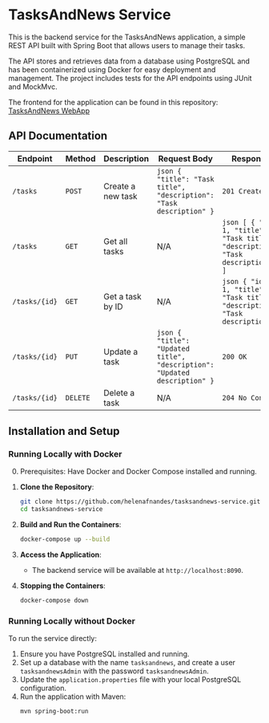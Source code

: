 # TasksAndNews Service

This is the backend service for the TasksAndNews application, a simple REST API built with Spring Boot that allows users to manage their tasks.

The API stores and retrieves data from a database using PostgreSQL and has been containerized using Docker for easy deployment and management. The project includes tests for the API endpoints using JUnit and MockMvc.

The frontend for the application can be found in this repository: [TasksAndNews WebApp](https://github.com/helenafnandes/tasksandnews-frontend)

## API Documentation

| **Endpoint**             | **Method** | **Description**                       | **Request Body**                                                                                                                                       | **Response**                                                                                                           |
|--------------------------|------------|---------------------------------------|---------------------------------------------------------------------------------------------------|------------------------------------------------------------------------------------------------------------------------|
| `/tasks`                 | `POST`     | Create a new task                     | ```json { "title": "Task title", "description": "Task description" } ```                                                                                | `201 Created`                                                                                                          |
| `/tasks`                 | `GET`      | Get all tasks                         | N/A                                                                                                                                                     | ```json [ { "id": 1, "title": "Task title", "description": "Task description" } ] ```                                  |
| `/tasks/{id}`            | `GET`      | Get a task by ID                      | N/A                                                                                                                                                     | ```json { "id": 1, "title": "Task title", "description": "Task description" } ```                                      |
| `/tasks/{id}`            | `PUT`      | Update a task                         | ```json { "title": "Updated title", "description": "Updated description" } ```                                                                          | `200 OK`                                                                                                               |
| `/tasks/{id}`            | `DELETE`   | Delete a task                         | N/A                                                                                                                                                     | `204 No Content`                                                                                                       |


## Installation and Setup

### Running Locally with Docker

0. Prerequisites: Have Docker and Docker Compose installed and running.

1. **Clone the Repository**:
    ```bash
    git clone https://github.com/helenafnandes/tasksandnews-service.git
    cd tasksandnews-service
    ```

2. **Build and Run the Containers**:
    ```bash
    docker-compose up --build
    ```

3. **Access the Application**:
    - The backend service will be available at `http://localhost:8090`.

4. **Stopping the Containers**:
    ```bash
    docker-compose down
    ```

### Running Locally without Docker

To run the service directly:

1. Ensure you have PostgreSQL installed and running.
2. Set up a database with the name `tasksandnews`, and create a user `tasksandnewsAdmin` with the password `tasksandnewsAdmin`.
3. Update the `application.properties` file with your local PostgreSQL configuration.
4. Run the application with Maven:
    ```bash
    mvn spring-boot:run
    ```

